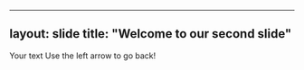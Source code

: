 ----
layout: slide
title: "Welcome to our second slide"
---
Your text
Use the left arrow to go back!
